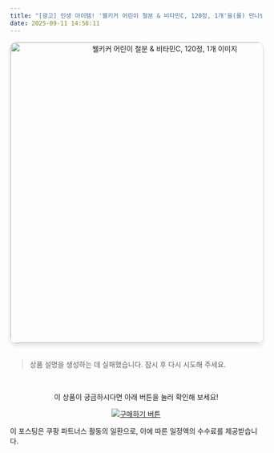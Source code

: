 ```yaml
---
title: "[광고] 인생 아이템! '웰키커 어린이 철분 & 비타민C, 120정, 1개'을(를) 만나보세요."
date: 2025-09-11 14:56:11
---
```


<div align="center">
    <a href="https://link.coupang.com/re/AFFSDP?lptag=AF8916626&pageKey=7052864231&itemId=17467225815&vendorItemId=72876347202&traceid=V0-153-3a2cbe4ec783ac63&requestid=20250911235557537047798943" target="_blank">
        <img src="https://ads-partners.coupang.com/image1/iFqpdanyV52jMcjniGstyABIU-Esyr3EnFyiuDRyeNUXt7H0mn3Ni9n4SSI3IbAWA0Y8SR5G3uObPg5qN5CvWLmrZpciXD6Cpzdq-H_D7uA5f47-xMATml0lEBzwOUGlc_vsDcPg-7p_z0JJXojnh3EMbBdllgcWm7OSKEkoApT7yGwa0d6de79dwGoYg0bJncwU-SNV79ZsipAX2thEgD3aZP9g4sDpb5EO25B6h1zQ106oiG84aJNXh-O6qZUwC4QVG6A1pGe7dU6A3HsNod77DiYrYB8=" alt="웰키커 어린이 철분 & 비타민C, 120정, 1개 이미지" width="600" style="max-width: 100%; height: auto; border-radius: 12px; border: 1px solid #e0e0e0; box-shadow: 0 4px 8px rgba(0,0,0,0.1);">
    </a>
</div>
<br>

> 상품 설명을 생성하는 데 실패했습니다. 잠시 후 다시 시도해 주세요.



<br>

<div align="center">
  <p>이 상품이 궁금하시다면 아래 버튼을 눌러 확인해 보세요!</p>
  <a href="https://link.coupang.com/re/AFFSDP?lptag=AF8916626&pageKey=7052864231&itemId=17467225815&vendorItemId=72876347202&traceid=V0-153-3a2cbe4ec783ac63&requestid=20250911235557537047798943" target="_blank">
    <img src="https://img.shields.io/badge/지금 바로 구매하기-FF5722?style=for-the-badge&logo=coupa&logoColor=white" alt="구매하기 버튼">
  </a>
</div>

이 포스팅은 쿠팡 파트너스 활동의 일환으로, 이에 따른 일정액의 수수료를 제공받습니다.
